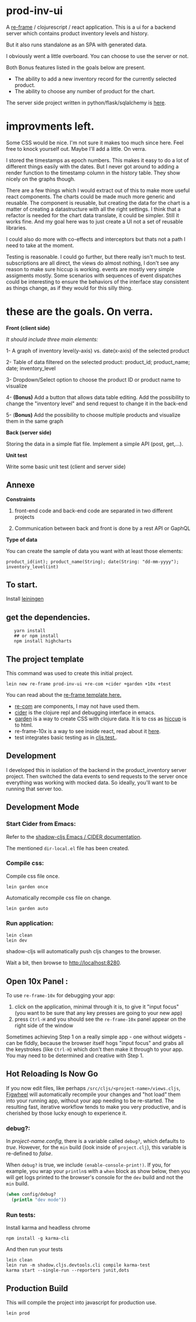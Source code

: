 # prod-inv-ui

A [re-frame](https://github.com/Day8/re-frame) / clojurescript / react application.
This is a ui for a backend server which contains product inventory levels and history.

But it also runs standalone as an SPA with generated data.

I obviously went a little overboard. You can choose to use the server or not.

Both Bonus features listed in the goals below are present.

* The ability to add a new inventory record for the currently selected product.
* The ability to choose any number of product for the chart.

The server side project written in python/flask/sqlalchemy is 
[here](http://github.com/ericgebhart/product-inventory.git).

# improvments left.

Some CSS would be nice. I'm not sure it makes too much since here.
Feel free to knock yourself out. Maybe I'll add a little.  On verra.

I stored the timestamps as epoch numbers. This makes it easy to do a
lot of different things easily with the dates. But I never got around
to adding a render function to the timestamp column in the history
table.  They show nicely on the graphs though.

There are a few things which I would extract out of this to make more
useful react components.  The charts could be made much more generic
and reusable.  The component is reusable, but creating the data for
the chart is a matter of creating a datastructure with all the right
settings. I think that a refactor is needed for the chart data translate,
it could be simpler. Still it works fine. And my goal here was to just create 
a UI not a set of reusable libraries.

I could also do more with co-effects and interceptors but thats not
a path I need to take at the moment.

Testing is reasonable.  I could go further, but there really isn't much
to test. subscriptions are all direct, the views do almost nothing, I don't 
see any reason to make sure hiccup is working. events are mostly very
simple assigments mostly. Some scenarios with sequences of event dispatches could be
interesting to ensure the behaviors of the interface stay consistent as things change,
as if they would for this silly thing. 


# these are the goals.  On verra.

**Front (client side)** 


*It should include three main elements:* 

1- A graph of inventory level(y-axis) vs. date(x-axis) of the selected product 

2- Table of data filtered on the selected product: product_id; product_name; date; inventory_level

3- Dropdown/Select option to choose the product ID or product name to visualize

4- **(Bonus)** Add a button that allows data table editing. Add the possibility to change the "inventory level"  and send request to change it in the back-end 

5- (**Bonus)** Add the possibility to choose multiple products and visualize them in the same graph

**Back (server side)**

Storing the data in a simple flat file. 
Implement a simple API (post, get,...). 

**Unit test**

Write some basic unit test (client and server side)

## Annexe

**Constraints**

1) front-end code and back-end code are separated in two different projects

2) Communication between back and front is done by a rest API or GaphQL

**Type of data**

You can create the sample of data you want with at least those elements: 

```
product_id(int); product_name(String); date(String: "dd-mm-yyyy"); inventory_level(int)
```


## To start.

Install [leiningen](http://leinengin.org)


## get the dependencies.

```lein deps
   yarn install
   ## or npm install
   npm install highcharts
```

## The project template

This command was used to create this initial project.

```
lein new re-frame prod-inv-ui +re-com +cider +garden +10x +test
```

You can read about the [re-frame template here.](https://github.com/Day8/re-frame-template/) 

* [re-com](https://github.com/Day8/re-com) are components, I may not have used them. 
* [cider](https://github.com/clojure-emacs/cider) is the clojure repl and debugging interface in emacs.
* [garden](https://github.com/noprompt/garden) is a way to create CSS with clojure data. 
It is to css as [hiccup](https://github.com/weavejester/hiccup) is to html.
* re-frame-10x is a way to see inside react, read about it [here](https://github.com/Day8/re-frame-10x). 
* test integrates basic testing as in [cljs.test.](https://github.com/clojure/clojurescript/blob/master/src/main/cljs/cljs/test.cljs).


## Development

I developed this in isolation of the backend in the product_inventory server project. 
Then switched the data events to send requests to the server once everything was working 
with mocked data. So ideally, you'll want to be running that server too.

## Development Mode

### Start Cider from Emacs:

Refer to the [shadow-cljs Emacs / CIDER documentation](https://shadow-cljs.github.io/docs/UsersGuide.html#cider).

The mentioned `dir-local.el` file has been created.

### Compile css:

Compile css file once.

```
lein garden once
```

Automatically recompile css file on change.

```
lein garden auto
```

### Run application:

```
lein clean
lein dev
```

shadow-cljs will automatically push cljs changes to the browser.

Wait a bit, then browse to [http://localhost:8280](http://localhost:8280).

## Open 10x Panel :

To use `re-frame-10x` for debugging your app: 
  1. click on the application, minimal through it is, to give it "input<project-name> focus" (you want to be sure that any key presses are going to your new app)
  2. press `Ctrl-H` and you should see the `re-frame-10x` panel appear on the right side of the window

Sometimes achieving Step 1 on a really simple app - one without widgets - can be fiddly, 
because the browser itself hogs "input focus" and grabs all the keystrokes (like `Ctrl-H`) which don't
then make it through to your app. You may need to be determined and creative with Step 1. 

## Hot Reloading Is Now Go

If you now edit files, like perhaps `/src/cljs/<project-name>/views.cljs`, 
[Figwheel](https://figwheel.org) will automatically 
recompile your changes and "hot load" them into your running app, without your app needing 
to be re-started. The resulting fast, iterative workflow tends to make you very productive, and 
is cherished by those lucky enough to experience it.

### debug?:

In _project-name.config_, there is a variable called `debug?`, which
defaults to _true_. However, for the `min` build (look inside of `project.clj`), this variable is
re-defined to _false_.

When `debug?` is true, we include `(enable-console-print!)`. If you, for example, 
you wrap your `println`s with a `when` block as show below, then you will get logs 
printed to the browser's console for the `dev` build and not the `min` build.

```clojure
(when config/debug?
  (println "dev mode"))
```

### Run tests:

Install karma and headless chrome

```
npm install -g karma-cli
```

And then run your tests

```
lein clean
lein run -m shadow.cljs.devtools.cli compile karma-test
karma start --single-run --reporters junit,dots
```

## Production Build

This will compile the project into javascript for production use.

```lein prod```
